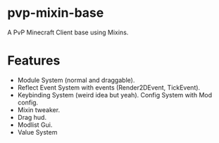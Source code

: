 # pvp-mixin-base
A PvP Minecraft Client base using Mixins.

# Features
* Module System (normal and draggable).
* Reflect Event System with events (Render2DEvent, TickEvent).
* Keybinding System (weird idea but yeah).
  Config System with Mod config.
* Mixin tweaker.
* Drag hud.
* Modlist Gui.
* Value System
